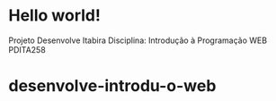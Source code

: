 # Hello world!

Projeto Desenvolve Itabira
Disciplina: Introdução à Programação WEB
PDITA258

# desenvolve-introdu-o-web
